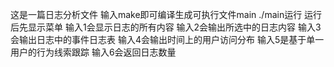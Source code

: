 这是一篇日志分析文件
输入make即可编译生成可执行文件main
./main运行
运行后先显示菜单
输入1会显示日志的所有内容
输入2会输出所选中的日志内容
输入3会输出日志中的事件日志表
输入4会输出时间上的用户访问分布
输入5是基于单一用户的行为线索跟踪
输入6会返回日志数量
